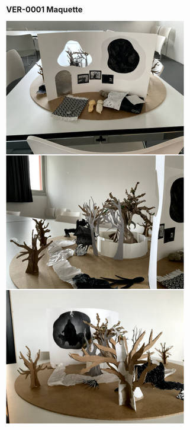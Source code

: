 ## VER-0001 Maquette

<img src="imagesD/23.png" width="480px">

<img src="imagesD/24.png" width="480px">

<img src="imagesD/25.png" width="480px">